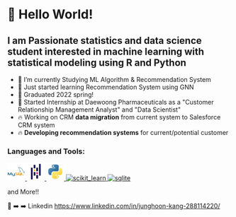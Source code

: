 # 👋 Hello World!
## I am Passionate statistics and data science student interested in machine learning with statistical modeling using R and Python


- 🌱 I’m currently Studying ML Algorithm & Recommendation System
- :star2: Just started learning Recommendation System using GNN
- :clap: Graduated 2022 spring! 
- :pray: Started Internship at Daewoong Pharmaceuticals as a "Customer Relationship Management Analyst" and "Data Scientist"
- :fire: Working on CRM **data migration** from current system to Salesforce CRM system
- :fire: **Developing recommendation systems** for current/potential customer


<h3 align="left">Languages and Tools:</h3>
<p align="left"> <a href="https://www.mysql.com/" target="_blank" rel="noreferrer"> <img src="https://raw.githubusercontent.com/devicons/devicon/master/icons/mysql/mysql-original-wordmark.svg" alt="mysql" width="40" height="40"/> </a> <a href="https://pandas.pydata.org/" target="_blank" rel="noreferrer"> <img src="https://raw.githubusercontent.com/devicons/devicon/2ae2a900d2f041da66e950e4d48052658d850630/icons/pandas/pandas-original.svg" alt="pandas" width="40" height="40"/> </a> <a href="https://www.python.org" target="_blank" rel="noreferrer"> <img src="https://raw.githubusercontent.com/devicons/devicon/master/icons/python/python-original.svg" alt="python" width="40" height="40"/> </a> <a href="https://scikit-learn.org/" target="_blank" rel="noreferrer"> <img src="https://upload.wikimedia.org/wikipedia/commons/0/05/Scikit_learn_logo_small.svg" alt="scikit_learn" width="40" height="40"/> </a> <a href="https://www.sqlite.org/" target="_blank" rel="noreferrer"> <img src="https://www.vectorlogo.zone/logos/sqlite/sqlite-icon.svg" alt="sqlite" width="40" height="40"/> </a> </p> and More!!


:link: :arrow_right: :arrow_right: Linkedin  https://www.linkedin.com/in/junghoon-kang-288114220/
